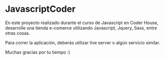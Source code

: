 # JavascriptCoder

En este proyecto realizado durante el curso de Javascript en Coder House, desarrolle una tienda e-comerce utilizando Javascript, Jquery, Sass, entre otras cosas.

Para correr la aplicación, deberás utilizar live server o algún servicio similar.

Muchas gracias por tu tiempo :)
